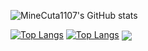 ![MineCuta1107's GitHub stats](https://github-readme-stats.vercel.app/api?username=MineCuta1107&show_icons=true&theme=synthwave)

[![Top Langs](https://github-readme-stats.vercel.app/api/top-langs/?username=MineCuta1107&theme=synthwave)](https://github.com/MineCuta1107/MineCuta1107)
[![Top Langs](https://github-readme-stats.vercel.app/api/top-langs/?username=MineCuta1107&layout=compact)](https://github.com/anuraghazra/github-readme-stats)
<a href="https://github.com/MineCuta1107/Nishimiya">
  <img align="center" src="https://github-readme-stats.vercel.app/api/pin/?username=MineCuta1107&repo=Nishimiya" />
</a>
